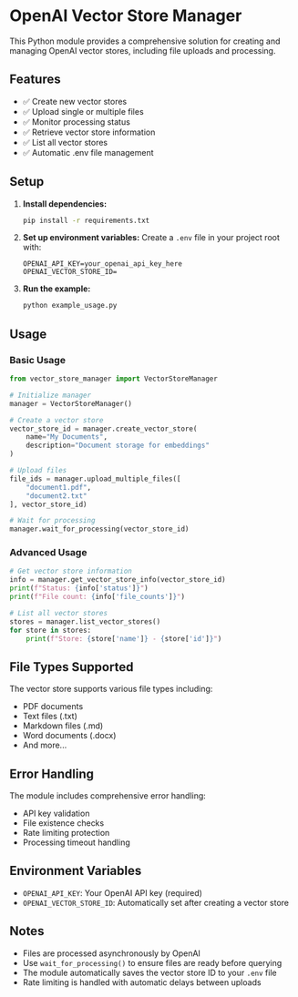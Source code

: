 # OpenAI Vector Store Manager

This Python module provides a comprehensive solution for creating and managing OpenAI vector stores, including file uploads and processing.

## Features

- ✅ Create new vector stores
- ✅ Upload single or multiple files
- ✅ Monitor processing status
- ✅ Retrieve vector store information
- ✅ List all vector stores
- ✅ Automatic .env file management

## Setup

1. **Install dependencies:**
   ```bash
   pip install -r requirements.txt
   ```

2. **Set up environment variables:**
   Create a `.env` file in your project root with:
   ```
   OPENAI_API_KEY=your_openai_api_key_here
   OPENAI_VECTOR_STORE_ID=
   ```

3. **Run the example:**
   ```bash
   python example_usage.py
   ```

## Usage

### Basic Usage

```python
from vector_store_manager import VectorStoreManager

# Initialize manager
manager = VectorStoreManager()

# Create a vector store
vector_store_id = manager.create_vector_store(
    name="My Documents",
    description="Document storage for embeddings"
)

# Upload files
file_ids = manager.upload_multiple_files([
    "document1.pdf",
    "document2.txt"
], vector_store_id)

# Wait for processing
manager.wait_for_processing(vector_store_id)
```

### Advanced Usage

```python
# Get vector store information
info = manager.get_vector_store_info(vector_store_id)
print(f"Status: {info['status']}")
print(f"File count: {info['file_counts']}")

# List all vector stores
stores = manager.list_vector_stores()
for store in stores:
    print(f"Store: {store['name']} - {store['id']}")
```

## File Types Supported

The vector store supports various file types including:
- PDF documents
- Text files (.txt)
- Markdown files (.md)
- Word documents (.docx)
- And more...

## Error Handling

The module includes comprehensive error handling:
- API key validation
- File existence checks
- Rate limiting protection
- Processing timeout handling

## Environment Variables

- `OPENAI_API_KEY`: Your OpenAI API key (required)
- `OPENAI_VECTOR_STORE_ID`: Automatically set after creating a vector store

## Notes

- Files are processed asynchronously by OpenAI
- Use `wait_for_processing()` to ensure files are ready before querying
- The module automatically saves the vector store ID to your `.env` file
- Rate limiting is handled with automatic delays between uploads
